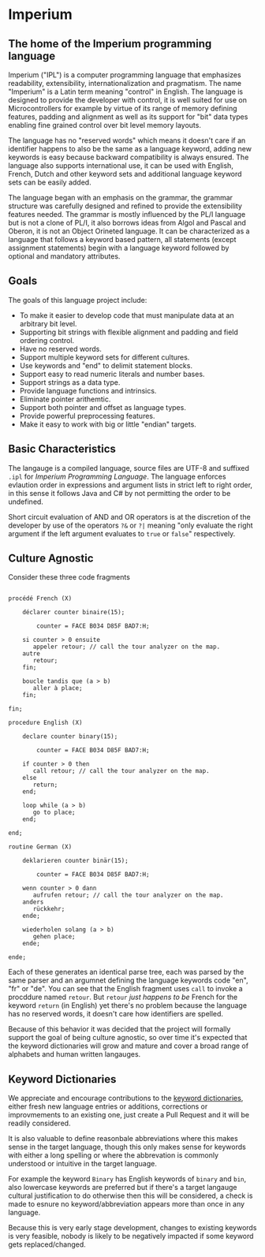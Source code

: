 # Imperium
## The home of the Imperium programming language

Imperium ("IPL") is a computer programming language that emphasizes readability, extensibility, internationalization and pragmatism. The name "Imperium" is a Latin term meaning "control" in English. The language is designed to provide the developer with control, it is well suited for use on Microcontrollers for example by virtue of its range of memory defining features, padding and alignment as well as its support for "bit" data types enabling fine grained control over bit level memory layouts.

The language has no "reserved words" which means it doesn't care if an identifier happens to also be the same as a language keyword, adding new keywords is easy because backward compatibility is always ensured. The language also supports international use, it can be used with English, French, Dutch and other keyword sets and additional language keyword sets can be easily added.

The language began with an emphasis on the grammar, the grammar structure was carefully designed and refined to provide the extensibility features needed. The grammar is mostly influenced by the PL/I language but is not a clone of PL/I, it also borrows ideas from Algol and Pascal and Oberon, it is not an Object Orineted language. It can be characterized as a language that follows a keyword based pattern, all statements (except assignment statements) begin with a language keyword followed by optional and 
mandatory attributes.

## Goals

The goals of this language project include:

* To make it easier to develop code that must manipulate data at an arbitrary bit level. 
* Supporting bit strings with flexible alignment and padding and field ordering control. 
* Have no reserved words.
* Support multiple keyword sets for different cultures.
* Use keywords and "end" to delimit statement blocks.
* Support easy to read numeric literals and number bases.
* Support strings as a data type.
* Provide language functions and intrinsics.
* Eliminate pointer arithemtic.
* Support both pointer and offset as language types.
* Provide powerful preprocessing features.
* Make it easy to work with big or little "endian" targets.

## Basic Characteristics

The langauge is a compiled language, source files are UTF-8 and suffixed `.ipl` for *Imperium Programming Language*. The language enforces evlaution order in expressions and argument lists in strict left to right order, in this sense it follows Java and C# by not permitting the order to be undefined.

Short circuit evaluation of AND and OR operators is at the discretion of the developer by use of the operators `?&` or `?|` meaning "only evaluate the right argument if the left argument evaluates to `true` or `false`" respectively.

## Culture Agnostic

Consider these three code fragments

```

procédé French (X)

	déclarer counter binaire(15);	

        counter = FACE B034 D85F BAD7:H;

	si counter > 0 ensuite
	   appeler retour; // call the tour analyzer on the map.
	autre
	   retour;
	fin;

	boucle tandis que (a > b)
	   aller à place;
	fin;

fin;
```
```
procedure English (X)

	declare counter binary(15);	
 
        counter = FACE B034 D85F BAD7:H;

	if counter > 0 then
	   call retour; // call the tour analyzer on the map.
	else
	   return;
	end;

	loop while (a > b)
	   go to place;
	end;

end;
```
```
routine German (X)

	deklarieren counter binär(15);	

        counter = FACE B034 D85F BAD7:H;

	wenn counter > 0 dann
	   aufrufen retour; // call the tour analyzer on the map.
	anders
	   rückkehr;
	ende;

	wiederholen solang (a > b)
	   gehen place;
	ende;

ende;
```

Each of these generates an identical parse tree, each was parsed by the same parser and an argumnet defining the language keywords code "en", "fr" or "de". You can see that the English fragment uses `call` to invoke a procddure named `retour`. But `retour` *just happens to be* French for the keyword `return` (in English) yet there's no problem because the language has no reserved words, it doesn't care how identifiers are spelled.

Because of this behavior it was decided that the project will formally support the goal of being culture agnostic, so over time it's expected that the keyword dictionaries will grow and mature and cover a broad range of alphabets and human written langauges.

## Keyword Dictionaries

We appreciate and encourage contributions to the [keyword dictionaries](https://github.com/Steadsoft/imperium/blob/main/grammar/Antlr/imperium.keywords.json), either fresh new language entries or additions, corrections or improvmements to an existing one, just create a Pull Request and it will be readily considered. 

It is also valuable to define reasonbale abbreviations where this makes sense in the target language, though this only makes sense for keywords with either a long spelling or where the abbrevation is commonly understood or intuitive in the target language. 

For example the keyword `Binary` has English keywords of `binary` and `bin`, also lowercase keywords are preferred but if there's a target langauge cultural justification to do otherwise then this will be considered, a check is made to esnure no keyword/abbreviation appears more than once in any language.

Because this is very early stage development, changes to existing keywords is very feasible, nobody is likely to be negatively impacted if some keyword gets replaced/changed.






